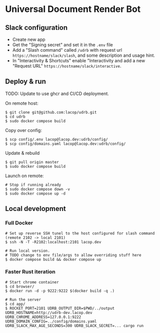 # Universal Document Render Bot

## Slack configuration

* Create new app
* Get the "Signing secret" and set it in the `.env` file
* Add a "Slash command" called `/udrb` with request url `https://hostname/slack/slash`, and some description and usage hint.
* In "Interactivity & Shortcuts" enable "Interactivity and add a new "Request URL" `https://hostname/slack/interactive`.

## Deploy & run

TODO: Update to use ghcr and CI/CD deployment.

On remote host:

```shell
$ git clone git@github.com:lacop/udrb.git
$ cd udrb
$ sudo docker compose build
```

Copy over config:

```shell
$ scp config/.env lacop@lacop.dev:udrb/config/
$ scp config/domains.yaml lacop@lacop.dev:udrb/config/
```

Update & rebuild

```shell
$ git pull origin master
$ sudo docker compose build
```

Launch on remote:

```shell
# Stop if running already
$ sudo docker compose down -v
$ sudo docker compose up -d
```

## Local development

### Full Docker

```shell
# Set up reverse SSH tunel to the host configured for slash command (remote 2102 -> local 2101)
$ ssh -N -T -R2102:localhost:2101 lacop.dev

# Run local version.
# TODO change to env file/args to allow overriding stuff here
$ docker compose build && docker compose up
```

### Faster Rust iteration

```shell
# Start chrome container
$ cd browser/
$ docker run -d -p 9222:9222 $(docker build -q .)

# Run the server
$ cd app/
$ ROCKET_PORT=2101 UDRB_OUTPUT_DIR=$PWD/../output UDRB_HOSTNAME=http://udrb-dev.lacop.dev UDRB_CHROME_ADDRESS=127.0.0.1:9222 UDRB_DOMAIN_CONFIG=../config/domains.yaml UDRB_SLACK_MAX_AGE_SECONDS=300 UDRB_SLACK_SECRET=... cargo run
```
